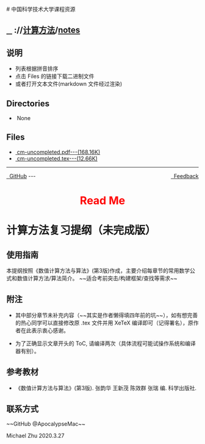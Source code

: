 
<head>
    <meta http-equiv="content-type" content="text/html; charset=utf-8">
    <link rel="stylesheet" href="https://use.fontawesome.com/releases/v5.8.1/css/all.css" integrity="sha384-50oBUHEmvpQ+1lW4y57PTFmhCaXp0ML5d60M1M7uH2+nqUivzIebhndOJK28anvf" crossorigin="anonymous">
    <title> 中国科学技术大学课程资源</title>
</head>
# 中国科学技术大学课程资源

<div>
  <h2>
    <a href="../index.html">&nbsp;&nbsp;<i class="fas fa-backward"></i>&nbsp;</a>
    :/<a href="../../index.html"><i class="fas fa-home"></i></a>/<a href="../index.html">计算方法</a>/<a href="index.html">notes</a>
  </h2>
</div>

## 说明
- 列表根据拼音排序
- 点击 Files 的链接下载二进制文件
- 或者打开文本文件(markdown 文件经过渲染)

<h2> Directories &nbsp; <a href="https://download-directory.github.io/?url=https://github.com/USTC-Resource/USTC-Course/tree/master/计算方法/notes" style="color:red;text-decoration:underline;" target="_black"><i class="fas fa-download"></i></a></h2>

<ul><li><i class="fas fa-meh"></i>&nbsp;None</li></ul>

## Files
<ul><li><a href="https://raw.githubusercontent.com/USTC-Resource/USTC-Course/master/计算方法/notes/cm-uncompleted.pdf"><i class="fas fa-file-pdf"></i>&nbsp;cm-uncompleted.pdf---(168.16K)</a></li>
<li><a href="https://raw.githubusercontent.com/USTC-Resource/USTC-Course/master/计算方法/notes/cm-uncompleted.tex"><i class="fas fa-file"></i>&nbsp;cm-uncompleted.tex---(12.66K)</a></li></ul>

---
<div style="text-decration:underline;display:inline">
  <a href="https://github.com/USTC-Resource/USTC-Course.git" target="_blank" rel="external"><i class="fab fa-github"></i>&nbsp; GitHub</a>
  <a href="mailto:&#122;huheqin1@gmail.com?subject=反馈与建议" style="float:right" target="_blank" rel="external"><i class="fas fa-envelope"></i>&nbsp; Feedback</a>
</div>
---

<h1 style="color:red;text-align:center;">Read Me</h1>
<h1 id="_1">计算方法复习提纲（未完成版）</h1>
<h2 id="_2">使用指南</h2>
<p>本提纲按照《数值计算方法与算法》(第3版)作成，主要介绍每章节的常用数学公式和数值计算方法/算法简介。 ~~适合考前突击/构建框架/查找等需求~~</p>
<h2 id="_3">附注</h2>
<ul>
<li>
<p>其中部分章节未补充内容（~~其实是作者懒得填四年前的坑~~），如有想完善的热心同学可以直接修改原 .tex 文件并用 XeTeX 编译即可（记得署名），原作者在此表示衷心感谢。</p>
</li>
<li>
<p>为了正确显示文章开头的 ToC, 请编译两次（具体流程可能试操作系统和编译器有别）。 </p>
</li>
</ul>
<h2 id="_4">参考教材</h2>
<ul>
<li>《数值计算方法与算法》(第3版). 张韵华 王新茂 陈效群 张瑞 编. 科学出版社.</li>
</ul>
<h2 id="_5">联系方式</h2>
<p>~~GitHub @ApocalypseMac~~</p>
<p>Michael Zhu
2020.3.27</p>
